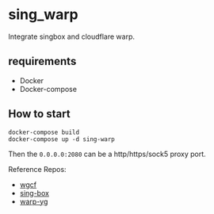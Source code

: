 # sing_warp
Integrate singbox and cloudflare warp.

## requirements
- Docker
- Docker-compose

## How to start
```shell
docker-compose build
docker-compose up -d sing-warp
```

Then the `0.0.0.0:2080` can be a http/https/sock5 proxy port.

Reference Repos:
- [wgcf](https://github.com/ViRb3/wgcf)
- [sing-box](https://github.com/SagerNet/sing-box)
- [warp-yg](https://github.com/yonggekkk/warp-yg)
